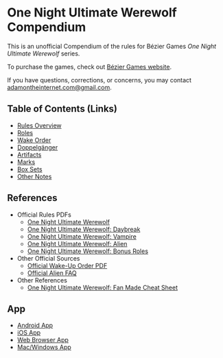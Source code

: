 # One Night Ultimate Werewolf Compendium

This is an unofficial Compendium of the rules for Bézier Games *One Night Ultimate Werewolf* series.

To purchase the games, check out [Bézier Games website](https://beziergames.com/).

If you have questions, corrections, or concerns, you may contact [adamontheinternet.com@gmail.com](mailto:adamontheinternet.com@gmail.com).

## Table of Contents (Links)

- [Rules Overview](/fake-fan-adam/view/werewolf~rules)
- [Roles](/fake-fan-adam/view/werewolf~roles)
- [Wake Order](/fake-fan-adam/view/werewolf~wake)
- [Doppelgänger](/fake-fan-adam/view/werewolf~doppelganger)
- [Artifacts](/fake-fan-adam/view/werewolf~artifacts)
- [Marks](/fake-fan-adam/view/werewolf~marks)
- [Box Sets](/fake-fan-adam/view/werewolf~sets)
- [Other Notes](/fake-fan-adam/view/werewolf~notes)

## References

- Official Rules PDFs
    - [One Night Ultimate Werewolf](https://cdn.shopify.com/s/files/1/0740/4855/files/ONUW_rules-updated_for_BGG.pdf?337)
    - [One Night Ultimate Werewolf: Daybreak](https://cdn.shopify.com/s/files/1/0740/4855/files/Daybreak_rules_for_BGG.pdf?338)
    - [One Night Ultimate Werewolf: Vampire](https://cdn.shopify.com/s/files/1/0740/4855/files/VAMP_rules.pdf?351)
    - [One Night Ultimate Werewolf: Alien](https://cdn.shopify.com/s/files/1/0740/4855/files/ONUA_online_Rules.pdf?358)
    - [One Night Ultimate Werewolf: Bonus Roles](https://cdn.shopify.com/s/files/1/0740/4855/files/ONBR_online_rules.pdf?352)
- Other Official Sources
    - [Official Wake-Up Order PDF](https://cdn.shopify.com/s/files/1/0740/4855/files/Wake_Order_5.0.pdf?38)
    - [Official Alien FAQ](https://cdn.shopify.com/s/files/1/0740/4855/files/Alien_App_FAQ_8f4f1971-e98f-4171-bce9-824eefd5f802.pdf?12159558826094634344)
- Other References
    - [One Night Ultimate Werewolf: Fan Made Cheat Sheet](https://s3.amazonaws.com/geekdo-files.com/bgg177615?response-content-disposition=inline%3B%20filename%3D%22One_Night_Ultimate_Guide_v1.0.pdf%22&response-content-type=application%2Fpdf&X-Amz-Content-Sha256=UNSIGNED-PAYLOAD&X-Amz-Algorithm=AWS4-HMAC-SHA256&X-Amz-Credential=AKIAJYFNCT7FKCE4O6TA%2F20220619%2Fus-east-1%2Fs3%2Faws4_request&X-Amz-Date=20220619T174821Z&X-Amz-SignedHeaders=host&X-Amz-Expires=120&X-Amz-Signature=228a302185ba7abf4138c5c1ae28cc961e2f01e45b5f8143f1435a48a458c284)

## App

- [Android App](https://play.google.com/store/apps/details?id=com.mobieos.karan.Wolf_Android14_11_13)
- [iOS App](https://itunes.apple.com/us/app/one-night-ultimate-werewolf/id728175611?ls=1&mt=8)
- [Web Browser App](http://onenightwerewolf.com/)
- [Mac/Windows App](http://onenightwerewolf.com/)
